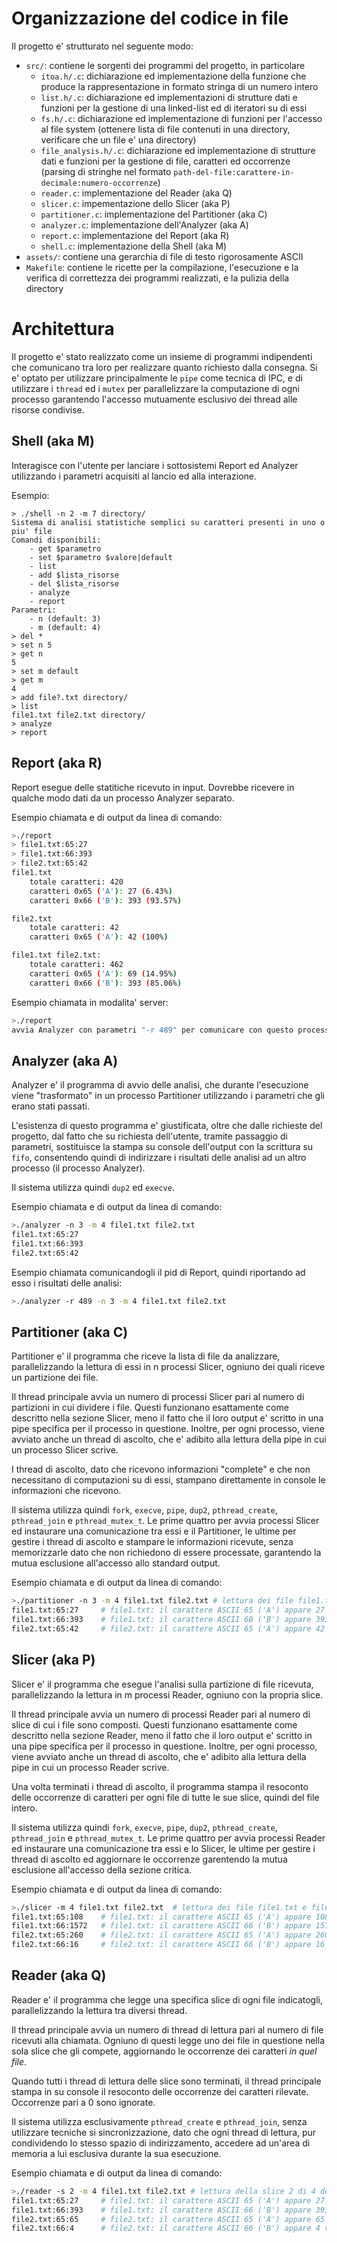 # Organizzazione del codice in file
Il progetto e' strutturato nel seguente modo:
-	`src/`: contiene le sorgenti dei programmi del progetto, in particolare
	-	`itoa.h/.c`: dichiarazione ed implementazione della funzione che produce la rappresentazione in formato stringa di un numero intero
	-	`list.h/.c`: dichiarazione ed implementazioni di strutture dati e funzioni per la gestione di una linked-list ed di iteratori su di essi
	-	`fs.h/.c`: dichiarazione ed implementazione di funzioni per l'accesso al file system (ottenere lista di file contenuti in una directory, verificare che un file e' una directory)
	-	`file_analysis.h/.c`: dichiarazione ed implementazione di strutture dati e funzioni per la gestione di file, caratteri ed occorrenze (parsing di stringhe nel formato `path-del-file:carattere-in-decimale:numero-occorrenze`)
	-	`reader.c`: implementazione del Reader (aka Q)
	-	`slicer.c`: impementazione dello Slicer (aka P)
	-	`partitioner.c`: implementazione del Partitioner (aka C)
	-	`analyzer.c`: implementazione dell'Analyzer (aka A)
	-	`report.c`: implementazione del Report (aka R)
	-	`shell.c`: implementazione della Shell (aka M)
-	`assets/`: contiene una gerarchia di file di testo rigorosamente ASCII
-	`Makefile`: contiene le ricette per la compilazione, l'esecuzione e la verifica di correttezza dei programmi realizzati, e la pulizia della directory

# Architettura
Il progetto e' stato realizzato come un insieme di programmi indipendenti che comunicano tra loro per realizzare quanto richiesto dalla consegna. Si e' optato per utilizzare principalmente le `pipe` come tecnica di IPC, e di utilizzare i `thread` ed i `mutex` per parallelizzare la computazione di ogni processo garantendo l'accesso mutuamente esclusivo dei thread alle risorse condivise.

## Shell (aka M) <!-- TODO -->
Interagisce con l'utente per lanciare i sottosistemi Report ed Analyzer utilizzando i parametri acquisiti al lancio ed alla interazione.

Esempio:
```
> ./shell -n 2 -m 7 directory/
Sistema di analisi statistiche semplici su caratteri presenti in uno o piu' file
Comandi disponibili:
	- get $parametro
	- set $parametro $valore|default
	- list
	- add $lista_risorse
	- del $lista_risorse
	- analyze
	- report
Parametri:
	- n (default: 3)
	- m (default: 4)
> del *
> set n 5
> get n
5
> set m default
> get m
4
> add file?.txt directory/
> list
file1.txt file2.txt directory/
> analyze
> report
```

## Report (aka R) <!-- TODO -->
Report esegue delle statitiche ricevuto in input.
Dovrebbe ricevere in qualche modo dati da un processo Analyzer separato.

Esempio chiamata e di output da linea di comando:
```sh
>./report
> file1.txt:65:27
> file1.txt:66:393
> file2.txt:65:42
file1.txt
	totale caratteri: 420
	caratteri 0x65 ('A'): 27 (6.43%)
	caratteri 0x66 ('B'): 393 (93.57%)

file2.txt
	totale caratteri: 42
	caratteri 0x65 ('A'): 42 (100%)

file1.txt file2.txt:
	totale caratteri: 462
	caratteri 0x65 ('A'): 69 (14.95%)
	caratteri 0x66 ('B'): 393 (85.06%)
```

Esempio chiamata in modalita' server:
```sh
>./report
avvia Analyzer con parametri "-r 489" per comunicare con questo processo.
```

## Analyzer (aka A)
Analyzer e' il programma di avvio delle analisi, che durante l'esecuzione viene "trasformato" in un processo Partitioner utilizzando i parametri che gli erano stati passati.

L'esistenza di questo programma e' giustificata, oltre che dalle richieste del progetto, dal fatto che su richiesta dell'utente, tramite passaggio di parametri, sostituisce la stampa su console dell'output con la scrittura su `fifo`, consentendo quindi di indirizzare i risultati delle analisi ad un altro processo (il processo Analyzer).

Il sistema utilizza quindi `dup2` ed `execve`.

Esempio chiamata e di output da linea di comando:
```sh
>./analyzer -n 3 -m 4 file1.txt file2.txt
file1.txt:65:27
file1.txt:66:393
file2.txt:65:42
```

Esempio chiamata comunicandogli il pid di Report, quindi riportando ad esso i risultati delle analisi:
```sh
>./analyzer -r 489 -n 3 -m 4 file1.txt file2.txt
```

## Partitioner (aka C)
Partitioner e' il programma che riceve la lista di file da analizzare, parallelizzando la lettura di essi in n processi Slicer, ogniuno dei quali riceve un partizione dei file.

Il thread principale avvia un numero di processi Slicer pari al numero di partizioni in cui dividere i file. Questi funzionano esattamente come descritto nella sezione Slicer, meno il fatto che il loro output e' scritto in una pipe specifica per il processo in questione. Inoltre, per ogni processo, viene avviato anche un thread di ascolto, che e' adibito alla lettura della pipe in cui un processo Slicer scrive.

I thread di ascolto, dato che ricevono informazioni "complete" e che non necessitano di computazioni su di essi, stampano direttamente in console le informazioni che ricevono.

Il sistema utilizza quindi `fork`, `execve`, `pipe`, `dup2`, `pthread_create`, `pthread_join` e `pthread_mutex_t`. Le prime quattro per avvia processi Slicer ed instaurare una comunicazione tra essi e il Partitioner, le ultime per gestire i thread di ascolto e stampare le informazioni ricevute, senza memorizzarle dato che non richiedono di essere processate, garantendo la mutua esclusione all'accesso allo standard output.

Esempio chiamata e di output da linea di comando:
```sh
>./partitioner -n 3 -m 4 file1.txt file2.txt # lettura dei file file1.txt e file2.txt, in un partizionamento da 3 partizioni (quindi composto da {{file1.txt}, {file2.txt}, {}})
file1.txt:65:27		# file1.txt: il carattere ASCII 65 ('A') appare 27 volte (file1.txt della partizione {file1.txt})
file1.txt:66:393	# file1.txt: il carattere ASCII 6B ('B') appare 393 volte (file1.txt della partizione {file1.txt})
file2.txt:65:42		# file2.txt: il carattere ASCII 65 ('A') appare 42 volte (file2.txt della partizione {file2.txt})
```

## Slicer (aka P)
Slicer e' il programma che esegue l'analisi sulla partizione di file ricevuta, parallelizzando la lettura in m processi Reader, ogniuno con la propria slice.

Il thread principale avvia un numero di processi Reader pari al numero di slice di cui i file sono composti. Questi funzionano esattamente come descritto nella sezione Reader, meno il fatto che il loro output e' scritto in una pipe specifica per il processo in questione. Inoltre, per ogni processo, viene avviato anche un thread di ascolto, che e' adibito alla lettura della pipe in cui un processo Reader scrive.

Una volta terminati i thread di ascolto, il programma stampa il resoconto delle occorrenze di caratteri per ogni file di tutte le sue slice, quindi del file intero.

Il sistema utilizza quindi `fork`, `execve`, `pipe`, `dup2`, `pthread_create`, `pthread_join` e `pthread_mutex_t`. Le prime quattro per avvia processi Reader ed instaurare una comunicazione tra essi e lo Slicer, le ultime per gestire i thread di ascolto ed aggiornare le occorrenze garentendo la mutua esclusione all'accesso della sezione critica.

Esempio chiamata e di output da linea di comando:
```sh
>./slicer -m 4 file1.txt file2.txt  # lettura dei file file1.txt e file2.txt, ogniuno visto come composto di 4 slice
file1.txt:65:108    # file1.txt: il carattere ASCII 65 ('A') appare 108 volte (in tutte le sue slice)
file1.txt:66:1572   # file1.txt: il carattere ASCII 66 ('B') appare 1572 volte (in tutte le sue slice)
file2.txt:65:260    # file2.txt: il carattere ASCII 65 ('A') appare 260 volte (in tutte le sue slice)
file2.txt:66:16     # file2.txt: il carattere ASCII 66 ('B') appare 16 volte (in tutte le sue slice)
```

## Reader (aka Q)
Reader e' il programma che legge una specifica slice di ogni file indicatogli, parallelizzando la lettura tra diversi thread.

Il thread principale avvia un numero di thread di lettura pari al numero di file ricevuti alla chiamata. Ogniuno di questi legge uno dei file in questione nella sola slice che gli compete, aggiornando le occorrenze dei caratteri *in quel file*.

Quando tutti i thread di lettura delle slice sono terminati, il thread principale stampa in su console il resoconto delle occorrenze dei caratteri rilevate. Occorrenze pari a 0 sono ignorate.

Il sistema utilizza esclusivamente `pthread_create` e `pthread_join`, senza utilizzare tecniche si sincronizzazione, dato che ogni thread di lettura, pur condividendo lo stesso spazio di indirizzamento, accedere ad un'area di memoria a lui esclusiva durante la sua esecuzione.

Esempio chiamata e di output da linea di comando:
```sh
>./reader -s 2 -m 4 file1.txt file2.txt # lettura della slice 2 di 4 dei file file1.txt e file2.txt
file1.txt:65:27     # file1.txt: il carattere ASCII 65 ('A') appare 27 volte (nella slice 2/4)
file1.txt:66:393    # file1.txt: il carattere ASCII 66 ('B') appare 393 volte (nella slice 2/4)
file2.txt:65:65     # file2.txt: il carattere ASCII 65 ('A') appare 65 volte (nella slice 2/4)
file2.txt:66:4      # file2.txt: il carattere ASCII 66 ('B') appare 4 volte (nella slice 2/4)
```